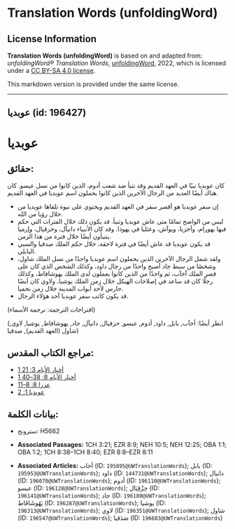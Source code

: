 # Translation Words (unfoldingWord)

## License Information

**Translation Words (unfoldingWord)** is based on and adapted from: _unfoldingWord® Translation Words_, [unfoldingWord](https://unfoldingword.org/utw), 2022, which is licensed under a [CC BY-SA 4.0 license](https://creativecommons.org/licenses/by-sa/4.0/legalcode.en).

This markdown version is provided under the same license.



--------------------------------

## عوبديا (id: 196427)

عوبديا
======

حقائق:
------

كان عوبديا نبيًا في العهد القديم وقد تنبأ ضد شعب أدوم، الذين كانوا من نسل عيسو. كان هناك أيضًا العديد من الرجال الآخرين الذين كانوا يحملون اسم عوبديا في العهد القديم.

* إن سفر عوبديا هو أقصر سفر في العهد القديم ويحتوي على نبوة تلقاها عوبديا من خلال رؤيا من الله.
* ليس من الواضح تمامًا متى عاش عوبديا وتنبأ. قد يكون ذلك خلال الفترات التي حكم فيها يهورام، وأخزيا، ويوآش، وعثليا في يهوذا. وقد كان الأنبياء دانيآل، وحزقيال، وإرميا يتنبأون أيضًا خلال فترة من هذا الزمن.
* قد يكون عوبديا قد عاش أيضًا في فترة لاحقة، خلال حكم الملك صدقيا والسبي البابلي.
* ولقد شمل الرجال الآخرين الذين يحملون اسم عوبديا واحدًا من نسل الملك شاول، وشخصًا من سبط جاد أصبح واحدًا من رجال داود، وكذلك الشخص الذي كان على قصر الملك آخآب، ثم واحدًا من الذين كانوا يعملون لدى الملك يهوشافاط، وكذلك رجلًا كان قد ساعد في إصلاحات الهيكل خلال زمن الملك يوشيا، ولاوي كان أيضًا حارس لأحد أبواب المدينة خلال زمن نحميا.
* قد يكون كاتب سفر عوبديا أحد هؤلاء الرجال.

(اقتراحات الترجمة: ترجمة الأسماء)

(انظر أيضًا: أخآب, بابل, داود, أدوم, عيسو, حزقيال, دانيآل, جاد, يهوشافاط, يوشيا, لاوي, شاول (العهد القديم), صدقيا)

مراجع الكتاب المقدس:
--------------------

* [1 أخبار الأيام 3: 21](https://ref.ly/1Chr3:21)
* [1 أخبار الأيام 8: 38–40](https://ref.ly/1Chr8:38-1Chr8:40)
* [عزرا 8: 8–11](https://ref.ly/Ezra8:8-Ezra8:11)
* [عوبديا 1: 2](https://ref.ly/Obad1:2)

بيانات الكلمة:
--------------

* سترونج: H5662

* **Associated Passages:** 1CH 3:21; EZR 8:9; NEH 10:5; NEH 12:25; OBA 1:1; OBA 1:2; 1CH 8:38–1CH 8:40; EZR 8:8–EZR 8:11
* **Associated Articles:** أخاب (ID: `195895@UWTranslationWords`); بابل (ID: `195953@UWTranslationWords`); داود (ID: `144731@UWTranslationWords`); دانيال (ID: `196070@UWTranslationWords`); أدوم (ID: `196110@UWTranslationWords`); عيسو (ID: `196128@UWTranslationWords`); حِزْقِيَال (ID: `196141@UWTranslationWords`); جاد (ID: `196180@UWTranslationWords`); يَهُوشَافَاط (ID: `196287@UWTranslationWords`); يوشيا (ID: `196313@UWTranslationWords`); لاوي (ID: `196351@UWTranslationWords`); شاول (ID: `196547@UWTranslationWords`); صَدَقيا (ID: `196683@UWTranslationWords`)

